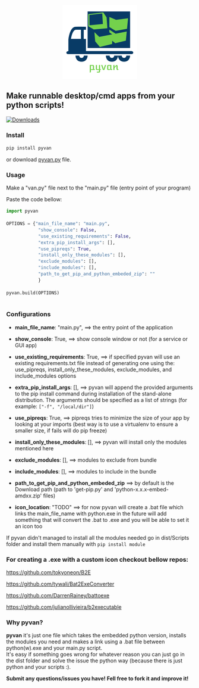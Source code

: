 <p align="center">
  <img src="pyvan.png">
</p>

<p align="center">
  <h2> Make runnable desktop/cmd apps from your python scripts!</h2>
</p>


[![Downloads](https://pepy.tech/badge/pyvan)](https://pepy.tech/project/pyvan)


### Install
```py
pip install pyvan
```
or download [pyvan.py](https://raw.githubusercontent.com/ClimenteA/pyvan/master/src/pyvan.py) file.

### Usage

Make a "van.py" file next to the "main.py" file (entry point of your program) 

Paste the code bellow:

```py
import pyvan 

OPTIONS = {"main_file_name": "main.py", 
            "show_console": False,
            "use_existing_requirements": False,
            "extra_pip_install_args": [],
            "use_pipreqs": True,
            "install_only_these_modules": [],
            "exclude_modules": [],
            "include_modules": [],
            "path_to_get_pip_and_python_embeded_zip": ""
            }

pyvan.build(OPTIONS)
 
```

### Configurations

* **main_file_name**: "main.py", ==> the entry point of the application

* **show_console**: True,        ==> show console window or not (for a service or GUI app)

* **use_existing_requirements**: True, ==> if specified pyvan will use an existing requirements.txt file instead of generating one using the: 
                                       use_pipreqs, install_only_these_modules, exclude_modules, and include_modules options

* **extra_pip_install_args**: [], ==> pyvan will append the provided arguments to the pip install command during installation of the stand-alone distribution. 
                                  The arguments should be specified as a list of strings (for example: `["-f", "/local/dir"]`) 

* **use_pipreqs**: True,         ==> pipreqs tries to minimize the size of your app by looking at your imports 
                                 (best way is to use a virtualenv to ensure a smaller size, if fails will do pip freeze)
  
* **install_only_these_modules**: [], ==> pyvan will install only the modules mentioned here

* **exclude_modules**: [],        ==> modules to exclude from bundle 

* **include_modules**: [],        ==> modules to include in the bundle

* **path_to_get_pip_and_python_embeded_zip** ==> by default is the Download path (path to 'get-pip.py' and 'python-x.x.x-embed-amdxx.zip' files)

* **icon_location**: "TODO" ==> for now pyvan will create a .bat file which links the main_file_name with python.exe
                            in the future will add something that will convert the .bat to .exe and you will be able to set it an icon too
                            
If pyvan didn't managed to install all the modules needed go in dist/Scripts folder and install them manually with `pip install module`

### For creating a .exe with a custom icon checkout bellow repos:

https://github.com/tokyoneon/B2E

https://github.com/tywali/Bat2ExeConverter

https://github.com/DarrenRainey/battoexe

https://github.com/julianollivieira/b2executable


### Why pyvan?

**pyvan** it's just one file which takes the embedded python version, installs the modules you need and makes a link using a .bat file between python(w).exe and your main.py script.
<br>
It's easy if something goes wrong for whatever reason you can just go in the dist folder and solve the issue the python way (because there is just python and your scripts :).

**Submit any questions/issues you have! Fell free to fork it and improve it!**













